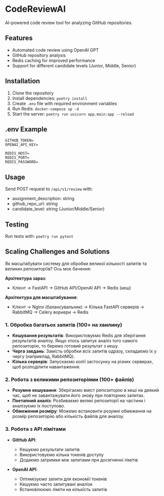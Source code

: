 # CodeReviewAI

AI-powered code review tool for analyzing GitHub repositories.

## Features
- Automated code review using OpenAI GPT
- GitHub repository analysis
- Redis caching for improved performance
- Support for different candidate levels (Junior, Middle, Senior)

## Installation
1. Clone the repository
2. Install dependencies: `poetry install`
3. Create `.env` file with required environment variables
4. Run Redis: `docker-compose up -d`
5. Start the server: `poetry run uvicorn app.main:app --reload`

## .env Example
```
GITHUB_TOKEN=
OPENAI_API_KEY=

REDIS_HOST=
REDIS_PORT=
REDIS_PASSWORD=
```

## Usage
Send POST request to `/api/v1/review` with:
- assignment_description: string
- github_repo_url: string
- candidate_level: string (Junior/Middle/Senior)

## Testing
Run tests with: `poetry run pytest`

## Scaling Challenges and Solutions

Як масштабувати систему для обробки великої кількості запитів та великих репозиторіїв? Ось моє бачення:

**Архітектура зараз**:
- Клієнт -> FastAPI -> GitHub API/OpenAI API -> Redis (кеш)

**Архітектура для масштабування**:
- Клієнт -> Nginx (балансувальник) -> Кілька FastAPI серверів -> RabbitMQ -> Celery воркери -> Redis

### 1. Обробка багатьох запитів (100+ на хвилину)
- **Кешування результатів**: Використовуємо Redis для зберігання результатів аналізу. Якщо хтось запитує аналіз того самого репозиторію, то беремо готовий результат з кешу.
- **Черга завдань**: Замість обробки всіх запитів одразу, складаємо їх у чергу (наприклад, RabbitMQ).
- **Кілька серверів**: Запускаємо копії застосунку на різних серверах, щоб розподілити навантаження.

### 2. Робота з великими репозиторіями (100+ файлів)
- **Розумне кешування**: Зберігаємо вміст репозиторію в кеші на деякий час, щоб не завантажувати його знову при повторних запитах.
- **Поетапний аналіз**: Розбиваємо великі репозиторії на частини і аналізуємо їх поступово.
- **Обмеження розміру**: Можемо встановити розумні обмеження на розмір репозиторію або кількість файлів для аналізу.

### 3. Робота з API лімітами
- **GitHub API**: 
  - Кешуємо результати запитів
  - Використовуємо кілька токенів доступу
  - Додаємо затримки між запитами при досягненні лімітів

- **OpenAI API**:
  - Оптимізуємо запити для економії токенів
  - Кешуємо часто запитувані аналізи
  - Встановлюємо ліміти на кількість запитів